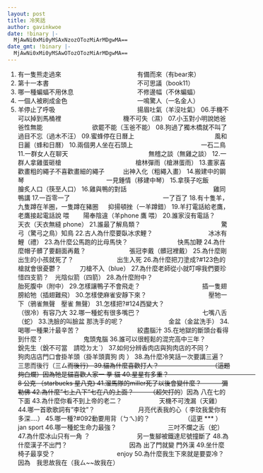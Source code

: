 ```yaml
---
layout: post
title: 冷笑話
author: gavinkwoe
date: !binary |-
  MjAwNi0xMi0yMSAxNzozOTozMiArMDgwMA==
date_gmt: !binary |-
  MjAwNi0xMi0yMSAwOTozOTozMiArMDgwMA==
---
```

01. 有一隻熊走過來　　　　　　　　　　　　 有備而來（有bear來）
02. 第十一本書　　　　　　　　　　　　　　 不可思議（book11）
03. 哪一種蝙蝠不用休息　　　　　　　　　　 不修邊幅（不休蝙蝠）
04. 一個人被刷成金色　　　　　　　　　　　 一鳴驚人（一名金人）
05. 羊停止了呼吸　　　　　　　　　　　　　 揚眉吐氣（羊沒吐氣）
06.手機不可以掉到馬桶裡　　　　　　　　　　機不可失（濕）
07.小玉對小明說她爸爸性無能　　　　　　　　欲罷不能（玉爸不能）
08.狗過了獨木橋就不叫了　　　　　　　　　　過目不忘（過木不汪）
09.蜜蜂停在日曆上　　　　　　　　　　　　　風和日麗（蜂和日曆）
10.兩個男人坐在石頭上　　　　　　　　　　　一石二鳥
11.一群女人在聊天　　　　　　　　　　　　　無稽之談（無雞之談）
12.一群人拿雞蛋砸槍　　　　　　　　　　　　槍林彈雨（槍淋蛋雨）
13.畫家喜歡畫粗的繩子不喜歡畫細的繩子　　　出神入化（粗繩入畫）
14.搬建中的鋼琴　　　　　　　　　　　　　 一見鍾情（移建中琴）
15.拿筷子吃飯　　　　　　　　　　　　　　　膾炙人口（筷至人口）
16.雞與鴨的對話　　　　　　　　　　　　　　雞同鴨講
17.一百零一了　　　　　　　　　　　　　　　一了百了
18.有十隻羊，九隻蹲在羊圈，一隻蹲在豬圈 　 抑揚頓挫（一羊蹲錯）
19.羊打電話給老鷹，老鷹接起電話說 喂 　　陽奉陰違（羊phone 鷹 喂）
20.誰家沒有電話？　　　　　　　　　　　　　天衣（天衣無縫 phone）
21.誰最了解鳥類？　　　　　　　　　　　　　驚弓（驚弓之鳥）知鳥
22.古人為什麼要臥冰求鯉？　　　　　　　　　冰冰有鯉（禮）
23.為什麼公馬跑的比母馬快？　　　　　　　　快馬加鞭
24.為什麼帽子髒了要翻面再戴？　　　　　　　張冠李戴（髒冠裡戴）
25.為什麼剛出生的小孩就死了？　　　　　　　出生入死
26.為什麼把刀塗成?#123色的槍就會很憂鬱？　　　刀槍不入（blue）
27.為什麼老師從小就叮嚀我們要珍惜四支箭？　光陰似箭（四箭）
28.為什麼附中？　　　　　　　　 　　　　　 胎死腹中（附中）
29.怎樣讓鴨子不會飛走？　　　　　　　　　　插一隻翅膀給牠（插翅難飛）
30.怎樣使麻雀安靜下來？　　　　　　　　　　壓牠一下（鴉雀無聲　壓雀 無聲）
31.怎樣把?#124西變大？　　　　　　　　　　　（很冷）有容乃大
32.哪一種蛇有很多嘴巴？　　　　　　　　　　七嘴八舌（蛇）
33.洗臉的叫臉盆 那洗手的呢？　　　　　　　 金盆（金盆洗手）
34.喝哪一種果汁最辛苦？ 　　　　　　　　　絞盡腦汁
35.在地獄的斷頭台看得到什麼？ 　　　　　　 鬼頭鬼腦
36.誰可以很輕鬆的混完高中三年？　　　　　　銳先生（銳不可當　請唸ㄉㄤˋ）
37.如何分辨香肉店與狗肉店的不同？　　　　　狗肉店店門口會掛羊頭（掛羊頭賣狗 
肉
）
38.為什麼冷笑話一次要講三遍？　　　　　　　三思而後行（三ㄙ~~而後行）
39.貓為什麼喜歡打人？　　　　　　　　　（這題夠白爛）因為牠是貓喜歡人家一 拳
貓
40.星星有多重？　　　　　　　　　　　　　　8 公克 （starbucks 星八克)
41.溜馬隊的miller死了以後會變什麼？　　　 彌勒佛
42.為什麼”七上八下”七在八的上面？ 　　 （超欠打的~~）因為 八在七的下面
43.為什麼你看不到上帝的老二？　　　　　　天機不可洩漏（天雞）
44.哪一首歌歌詞有”李玟”？　　　　　　　月亮代表我的心（
李玟我愛你有多深....）
45.哪一種?#092動要用背（ㄅㄟ)的？ 　　　　　 （這更 *** ） jan sport
46.哪一種蛇生命力最強？　　　　　　 　　三吋不爛之舌（蛇）
47.為什麼冰山只有一角 ？　　　　 　　　 另一隻腳被鐵達尼號撞斷了
48.為什麼漢子不出門？　　　　　　　　　　因為 出了門就變 門外漢
49.坐什麼椅子最享受？　　　　　　　　　　enjoy
50.為什麼我生下來就是要耍冷？　　　　　　因為　我思故我在（我ㄙ~~故我在）
